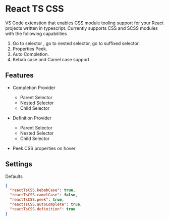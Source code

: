 # React TS CSS

VS Code extenstion that enables CSS module tooling support for your React projects written in typescript.
Currently supports CSS and SCSS modules with the following capabilities

1. Go to selector , go to nested selector, go to suffixed selector.
2. Properties Peek.
3. Auto Completion.
4. Kebab case and Camel case support

## Features

- Completion Provider

  - Parent Selector
  - Nested Selector
  - Child Selector

* Definition Provider

  - Parent Selector
  - Nested Selector
  - Child Selector

* Peek CSS properties on hover

## Settings

Defaults

```json
{
  "reactTsCSS.kebabCase": true,
  "reactTsCSS.camelCase": false,
  "reactTsCSS.peek": true,
  "reactTsCSS.autoComplete": true,
  "reactTsCSS.definition": true
}
```
